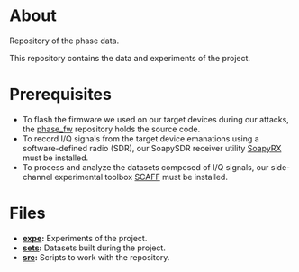 # About

Repository of the phase data.

This repository contains the data and experiments of the project.

# Prerequisites

- To flash the firmware we used on our target devices during our attacks, the [phase_fw](https://github.com/pierreay/phase_fw.git) repository holds the source code.
- To record I/Q signals from the target device emanations using a software-defined radio (SDR), our SoapySDR receiver utility [SoapyRX](https://github.com/pierreay/soapyrx.git) must be installed.
- To process and analyze the datasets composed of I/Q signals, our side-channel experimental toolbox [SCAFF](https://github.com/pierreay/scaff.git) must be installed.

# Files

- **[expe](./expe):** Experiments of the project.
- **[sets](./sets):** Datasets built during the project.
- **[src](./src):** Scripts to work with the repository.

